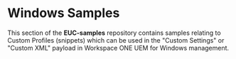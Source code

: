 # Windows Samples
<!-- Summary Start -->
This section of the **EUC-samples** repository contains samples relating to Custom Profiles (snippets) which can be used in the "Custom Settings" or "Custom XML" payload in Workspace ONE UEM for Windows management.
<!-- Summary End -->
